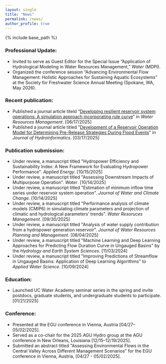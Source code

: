 ```yaml
---
layout: single
title: "News"
permalink: /news/
author_profile: true
---
```


{% include base_path %}

### Professional Update:
* Invited to serve as Guest Editor for the Special Issue “Application of Hydrological Modeling in Water Resources Management,” *Water* (MDPI).  
* Organized the conference session “Advancing Environmental Flow Management: Holistic Approaches for Sustaining Aquatic Ecosystems” at the Society for Freshwater Science Annual Meeting (Spokane, WA, May 2026).

### Recent publication:
* Published a journal article titeld “[Developing resilient reservoir system operations: A simulation approach incorporating rule curve](https://doi.org/10.1007/s11269-025-04280-w)” in _Water Resources Management_. [06/17/2025] 
* Published a journal article titled "[Development of a Reservoir Operation Model for Determining Pre-Release Strategies During Flood Events](https://doi.org/10.2166/hydro.2025.262)" in _Journal of Hydroinformatics_. [03/17/2025]

### Publication submission:
* Under review, a manuscript titled "Hydropower Efficiency and Sustainability Index: A New Framework for Evaluating Hydropower Performance". _Applied Energy_. [10/15/2025]
* Under review, a manuscript titled "Assessing Downstream Impacts of Multipurpose Operation". _Water_. [10/14/2025]
* Under review, a manuscript titled "Estimation of minimum inflow time series under reservoir system operation". _Journal of Water and Climate Change_. [10/14/2025]
* Under review, a manuscript titled "Performance analysis of climate models (CMIP6) in simulating climate parameters and projection of climatic and hydrological parameters’ trends". _Water Resoruces Management_. [09/30/2025]
* Under review, a manuscript titled "Analysis of water supply contribution from a hydropower generation reservoir". _Journal of Water Resources Planning and Management_. [08/04/2025]
* Under review, a manuscript titled "Machine Learning and Deep Learning Approaches for Predicting Flow Duration Curve in Ungauged Basins" by the _Hydrology and Earth System Sciences_. [11/03/2024]
* Under review, a manuscript titled "Improving Predictions of Streamflow in Ungauged Basins: Application of Deep Learning Algorithms" to _Applied Water Science_. [10/09/2024]

### Education:
* Launched UC Water Academy seminar series in the spring and invite postdocs, graduate students, and undergraduate students to participate. [01/21/2025]

### Conference:
* Presented at the EGU conference in Vienna, Austria [04/27–05/02/2025].
* Served as a co-chair for the 2025 AGU Hydro group at the AGU conference in New Orleans, Louisiana [12/15–12/19/2025].
* Submitted an abstract titled "Assessing Environmental Flows in the Central Valley Across Different Management Scenarios" for the EGU conference in Vienna, Austria, [04/27 - 05/02/2025]. 
